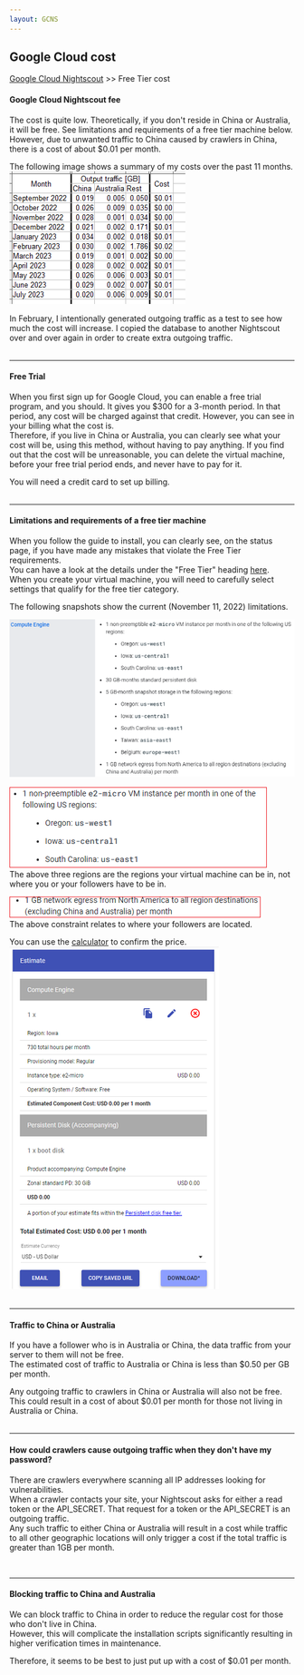 ```yaml
---
layout: GCNS
---
```


## Google Cloud cost  
[Google Cloud Nightscout](./GoogleCloud.md) >> Free Tier cost  

#### **Google Cloud Nightscout fee**  
The cost is quite low.  Theoretically, if you don't reside in China or Australia, it will be free.  See limitations and requirements of a free tier machine below.  
However, due to unwanted traffic to China caused by crawlers in China, there is a cost of about $0.01 per month.  

The following image shows a summary of my costs over the past 11 months.  
![](./images/CostHistory.png)  

In February, I intentionally generated outgoing traffic as a test to see how much the cost will increase.  I copied the database to another Nightscout over and over again in order to create extra outgoing traffic.  
<br/>  
  
---  
  
#### **Free Trial**
When you first sign up for Google Cloud, you can enable a free trial program, and you should.  It gives you $300 for a 3-month period.  In that period, any cost will be charged against that credit.  However, you can see in your billing what the cost is.  
Therefore, if you live in China or Australia, you can clearly see what your cost will be, using this method, without having to pay anything.  If you find out that the cost will be unreasonable, you can delete the virtual machine, before your free trial period ends, and never have to pay for it.  
  
You will need a credit card to set up billing.  
<br/>  
  
---  
  
#### **Limitations and requirements of a free tier machine**  
  
When you follow the guide to install, you can clearly see, on the status page, if you have made any mistakes that violate the Free Tier requirements.  
You can have a look at the details under the "Free Tier" heading [here](https://cloud.google.com/free/docs/free-cloud-features#free-tier).  
When you create your virtual machine, you will need to carefully select settings that qualify for the free tier category.  
  
The following snapshots show the current (November 11, 2022) limitations.  
  
![](./images/FreeTier.png)  
  
![](./images/Regions.png)  
The above three regions are the regions your virtual machine can be in, not where you or your followers have to be in.  
  
![](./images/egrerss.png)  
The above constraint relates to where your followers are located.  
  
You can use the [calculator](https://cloud.google.com/products/calculator) to confirm the price.  
![](./images/Estimate.png)  
<br/>  
  
---  

#### **Traffic to China or Australia**  

If you have a follower who is in Australia or China, the data traffic from your server to them will not be free.  
The estimated cost of traffic to Australia or China is less than $0.50 per GB per month.  
  
Any outgoing traffic to crawlers in China or Australia will also not be free.  This could result in a cost of about $0.01 per month for those not living in Australia or China.  
<br/>  

---  

#### **How could crawlers cause outgoing traffic when they don't have my password?**  
There are crawlers everywhere scanning all IP addresses looking for vulnerabilities.  
When a crawler contacts your site, your Nightscout asks for either a read token or the API_SECRET. That request for a token or the API_SECRET is an outgoing traffic.  
Any such traffic to either China or Australia will result in a cost while traffic to all other geographic locations will only trigger a cost if the total traffic is greater than 1GB per month.  
  
<br/>  
  
---  
  
#### **Blocking traffic to China and Australia**  

We can block traffic to China in order to reduce the regular cost for those who don't live in China.  
However, this will complicate the installation scripts significantly resulting in higher verification times in maintenance.  

Therefore, it seems to be best to just put up with a cost of $0.01 per month.  
  
